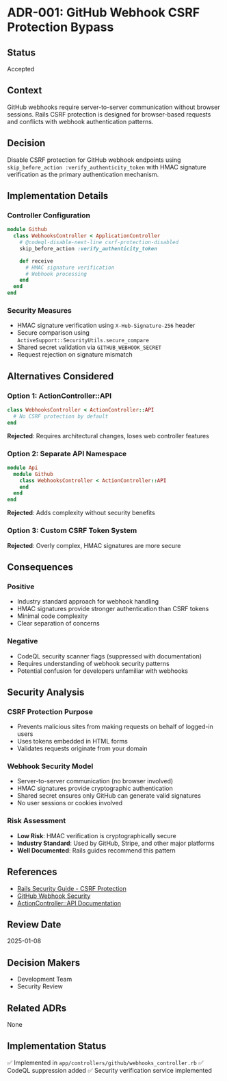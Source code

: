 # ADR-001: GitHub Webhook CSRF Protection Bypass

## Status

Accepted

## Context

GitHub webhooks require server-to-server communication without browser sessions. Rails CSRF
protection is designed for browser-based requests and conflicts with webhook authentication
patterns.

## Decision

Disable CSRF protection for GitHub webhook endpoints using
`skip_before_action :verify_authenticity_token` with HMAC signature verification as the primary
authentication mechanism.

## Implementation Details

### Controller Configuration

```ruby
module Github
  class WebhooksController < ApplicationController
    # @codeql-disable-next-line csrf-protection-disabled
    skip_before_action :verify_authenticity_token

    def receive
      # HMAC signature verification
      # Webhook processing
    end
  end
end
```

### Security Measures

- HMAC signature verification using `X-Hub-Signature-256` header
- Secure comparison using `ActiveSupport::SecurityUtils.secure_compare`
- Shared secret validation via `GITHUB_WEBHOOK_SECRET`
- Request rejection on signature mismatch

## Alternatives Considered

### Option 1: ActionController::API

```ruby
class WebhooksController < ActionController::API
  # No CSRF protection by default
end
```

**Rejected**: Requires architectural changes, loses web controller features

### Option 2: Separate API Namespace

```ruby
module Api
  module Github
    class WebhooksController < ActionController::API
    end
  end
end
```

**Rejected**: Adds complexity without security benefits

### Option 3: Custom CSRF Token System

**Rejected**: Overly complex, HMAC signatures are more secure

## Consequences

### Positive

- Industry standard approach for webhook handling
- HMAC signatures provide stronger authentication than CSRF tokens
- Minimal code complexity
- Clear separation of concerns

### Negative

- CodeQL security scanner flags (suppressed with documentation)
- Requires understanding of webhook security patterns
- Potential confusion for developers unfamiliar with webhooks

## Security Analysis

### CSRF Protection Purpose

- Prevents malicious sites from making requests on behalf of logged-in users
- Uses tokens embedded in HTML forms
- Validates requests originate from your domain

### Webhook Security Model

- Server-to-server communication (no browser involved)
- HMAC signatures provide cryptographic authentication
- Shared secret ensures only GitHub can generate valid signatures
- No user sessions or cookies involved

### Risk Assessment

- **Low Risk**: HMAC verification is cryptographically secure
- **Industry Standard**: Used by GitHub, Stripe, and other major platforms
- **Well Documented**: Rails guides recommend this pattern

## References

- [Rails Security Guide - CSRF Protection](https://guides.rubyonrails.org/security.html#cross-site-request-forgery-csrf)
- [GitHub Webhook Security](https://docs.github.com/en/developers/webhooks-and-events/webhooks/securing-your-webhooks)
- [ActionController::API Documentation](https://api.rubyonrails.org/classes/ActionController/API.html)

## Review Date

2025-01-08

## Decision Makers

- Development Team
- Security Review

## Related ADRs

None

## Implementation Status

✅ Implemented in `app/controllers/github/webhooks_controller.rb` ✅ CodeQL suppression added ✅
Security verification service implemented
